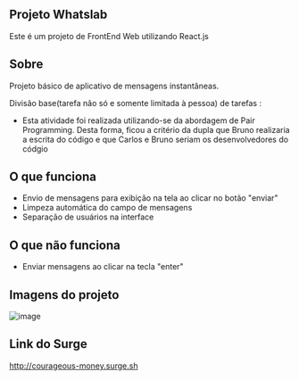## Projeto Whatslab

Este é um projeto de FrontEnd Web utilizando React.js

## Sobre

Projeto básico de aplicativo de mensagens instantâneas.

Divisão base(tarefa não só e somente limitada à pessoa) de tarefas :
- Esta atividade foi realizada utilizando-se da abordagem de Pair Programming. Desta forma,
ficou a critério da dupla que Bruno realizaria a escrita do código e que Carlos e Bruno seriam
os desenvolvedores do códgio

## O que funciona

- Envio de mensagens para exibição na tela ao clicar no botão "enviar"
- Limpeza automática do campo de mensagens
- Separação de usuários na interface

## O que não funciona

- Enviar mensagens ao clicar na tecla "enter"
 

## Imagens do projeto
![image](https://user-images.githubusercontent.com/81276751/117583510-e0295c00-b0dd-11eb-98a7-9a82083951b6.png)


## Link do Surge

http://courageous-money.surge.sh
